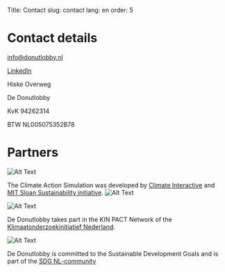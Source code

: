 Title: Contact
slug: contact
lang: en
order: 5

# Contact details

[info@donutlobby.nl](mailto:info@donutlobby.nl)

[LinkedIn](https://www.linkedin.com/company/104477035/)

Hiske Overweg

De Donutlobby

KvK 94262314

BTW NL005075352B78

# Partners

![Alt Text]({static}/images/ci.png)

The Climate Action Simulation was developed by [Climate Interactive](https://climateinteractive.org) and [MIT Sloan Sustainability initiative](https://mitsloan.mit.edu/sustainability-initiative/welcome).
![Alt Text]({static}/images/mit.png)

![Alt Text]({static}/images/kin.svg)

De Donutlobby takes part in the KIN PACT Network of the [Klimaatonderzoekinitiatief Nederland](https://www.nwo.nl/kin).

![Alt Text]({static}/images/sdg.png)

De Donutlobby is committed to the Sustainable Development Goals and is part of the [SDG NL-community](https://www.sdgnederland.nl/)
